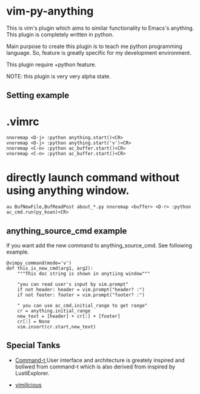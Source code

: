 vim-py-anything
=======================
This is vim's plugin which aims to similar functionality to Emacs's anything.
This plugin is completely written in python.

Main purpose to create this plugin is to teach me python programming language.
So, feature is greatly specific for my development environment.

This plugin require +python feature.

NOTE: this plugin is very very alpha state.

Setting example
----------------------------------
# .vimrc
    nnoremap <D-j> :python anything.start()<CR>
    vnoremap <D-j> :python anything.start('v')<CR>
    nnoremap <C-n> :python ac_buffer.start()<CR>
    vnoremap <C-n> :python ac_buffer.start()<CR>

# directly launch command without using anything window.
    au BufNewFile,BufReadPost about_*.py nnoremap <buffer> <D-r> :python ac_cmd.run(py_koan)<CR>

anything_source_cmd example
----------------------------------
If you want add the new command to anything_source_cmd.
See following example.

    @vimpy_command(mode='v')
    def this_is_new_cmd(arg1, arg2):
        """This doc string is shown in anytiing window"""

        "you can read user's input by vim.prompt"
        if not header: header = vim.prompt("header? :")
        if not footer: footer = vim.prompt("footer? :")

        " you can use ac_cmd.initial_range to get range"
        cr = anything.initial_range
        new_text = [header] + cr[:] + [footer]
        cr[:] = None
        vim.insert(cr.start,new_text)

Special Tanks
----------------------------------
* [ Command-t ]( https://github.com/wincent/Command-T )
User interface and architecture is greately inspired and bollwed from command-t which is also derived from inspired by LustiExplorer.

* [ vimilicious ]( https://github.com/remi/vimilicious )
